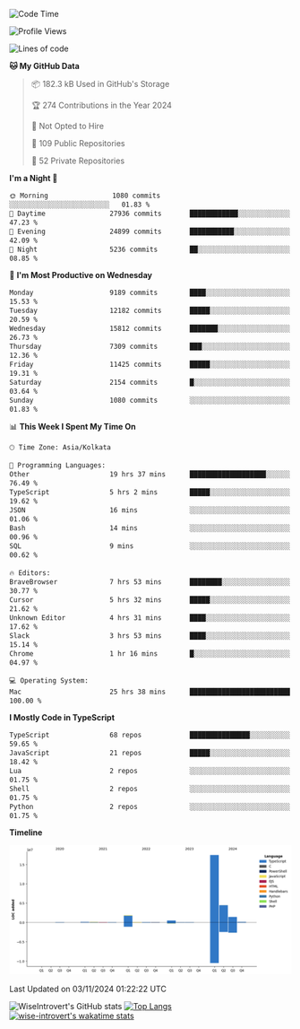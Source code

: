 <!--START_SECTION:waka-->
![Code Time](http://img.shields.io/badge/Code%20Time-1%2C770%20hrs%2041%20mins-blue)

![Profile Views](http://img.shields.io/badge/Profile%20Views-0-blue)

![Lines of code](https://img.shields.io/badge/From%20Hello%20World%20I%27ve%20Written-26.4%20million%20lines%20of%20code-blue)

**🐱 My GitHub Data** 

> 📦 182.3 kB Used in GitHub's Storage 
 > 
> 🏆 274 Contributions in the Year 2024
 > 
> 🚫 Not Opted to Hire
 > 
> 📜 109 Public Repositories 
 > 
> 🔑 52 Private Repositories 
 > 
**I'm a Night 🦉** 

```text
🌞 Morning                1080 commits        ░░░░░░░░░░░░░░░░░░░░░░░░░   01.83 % 
🌆 Daytime                27936 commits       ████████████░░░░░░░░░░░░░   47.23 % 
🌃 Evening                24899 commits       ███████████░░░░░░░░░░░░░░   42.09 % 
🌙 Night                  5236 commits        ██░░░░░░░░░░░░░░░░░░░░░░░   08.85 % 
```
📅 **I'm Most Productive on Wednesday** 

```text
Monday                   9189 commits        ████░░░░░░░░░░░░░░░░░░░░░   15.53 % 
Tuesday                  12182 commits       █████░░░░░░░░░░░░░░░░░░░░   20.59 % 
Wednesday                15812 commits       ███████░░░░░░░░░░░░░░░░░░   26.73 % 
Thursday                 7309 commits        ███░░░░░░░░░░░░░░░░░░░░░░   12.36 % 
Friday                   11425 commits       █████░░░░░░░░░░░░░░░░░░░░   19.31 % 
Saturday                 2154 commits        █░░░░░░░░░░░░░░░░░░░░░░░░   03.64 % 
Sunday                   1080 commits        ░░░░░░░░░░░░░░░░░░░░░░░░░   01.83 % 
```


📊 **This Week I Spent My Time On** 

```text
🕑︎ Time Zone: Asia/Kolkata

💬 Programming Languages: 
Other                    19 hrs 37 mins      ███████████████████░░░░░░   76.49 % 
TypeScript               5 hrs 2 mins        █████░░░░░░░░░░░░░░░░░░░░   19.62 % 
JSON                     16 mins             ░░░░░░░░░░░░░░░░░░░░░░░░░   01.06 % 
Bash                     14 mins             ░░░░░░░░░░░░░░░░░░░░░░░░░   00.96 % 
SQL                      9 mins              ░░░░░░░░░░░░░░░░░░░░░░░░░   00.62 % 

🔥 Editors: 
BraveBrowser             7 hrs 53 mins       ████████░░░░░░░░░░░░░░░░░   30.77 % 
Cursor                   5 hrs 32 mins       █████░░░░░░░░░░░░░░░░░░░░   21.62 % 
Unknown Editor           4 hrs 31 mins       ████░░░░░░░░░░░░░░░░░░░░░   17.62 % 
Slack                    3 hrs 53 mins       ████░░░░░░░░░░░░░░░░░░░░░   15.14 % 
Chrome                   1 hr 16 mins        █░░░░░░░░░░░░░░░░░░░░░░░░   04.97 % 

💻 Operating System: 
Mac                      25 hrs 38 mins      █████████████████████████   100.00 % 
```

**I Mostly Code in TypeScript** 

```text
TypeScript               68 repos            ███████████████░░░░░░░░░░   59.65 % 
JavaScript               21 repos            █████░░░░░░░░░░░░░░░░░░░░   18.42 % 
Lua                      2 repos             ░░░░░░░░░░░░░░░░░░░░░░░░░   01.75 % 
Shell                    2 repos             ░░░░░░░░░░░░░░░░░░░░░░░░░   01.75 % 
Python                   2 repos             ░░░░░░░░░░░░░░░░░░░░░░░░░   01.75 % 
```



**Timeline**

![Lines of Code chart](https://raw.githubusercontent.com/wise-introvert/wise-introvert/master/assets/bar_graph.png)


 Last Updated on 03/11/2024 01:22:22 UTC
<!--END_SECTION:waka-->

![WiseIntrovert's GitHub stats](https://github-readme-stats.vercel.app/api?username=wise-introvert&count_private=true&show_icons=true)
[![Top Langs](https://github-readme-stats.vercel.app/api/top-langs/?username=wise-introvert&langs_count=10)](https://github.com/anuraghazra/github-readme-stats)
[![wise-introvert's wakatime stats](https://github-readme-stats.vercel.app/api/wakatime?username=wiseintrovert)](https://github.com/anuraghazra/github-readme-stats)
